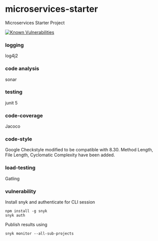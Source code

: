 # microservices-starter
Microservices Starter Project

[![Known Vulnerabilities](https://snyk.io/test/github/skhatri/microservices-starter-java/badge.svg?targetFile=build.gradle)](https://snyk.io/test/github/skhatri/microservices-starter-java?targetFile=build.gradle)



### logging
log4j2

### code analysis
sonar

### testing
junit 5

### code-coverage
Jacoco

### code-style
Google Checkstyle modified to be compatible with 8.30.
Method Length, File Length, Cyclomatic Complexity have been added.

### load-testing
Gatling

### vulnerability

Install snyk and authenticate for CLI session
```
npm install -g snyk
snyk auth
```

Publish results using

```
snyk monitor --all-sub-projects
```
